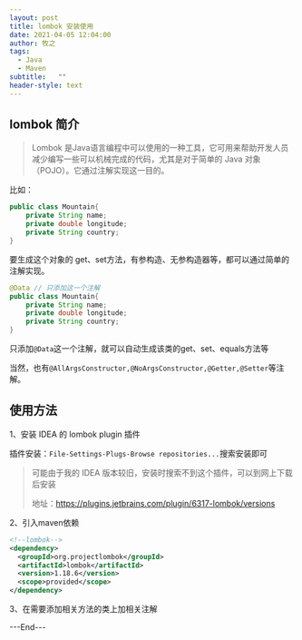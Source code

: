 ```yaml
---
layout: post
title: lombok 安装使用
date: 2021-04-05 12:04:00
author: 牧之
tags: 
  - Java
  - Maven
subtitle:   ""
header-style: text
---
```



## lombok 简介

> Lombok 是Java语言编程中可以使用的一种工具，它可用来帮助开发人员减少编写一些可以机械完成的代码，尤其是对于简单的 Java 对象（POJO）。它通过注解实现这一目的。

比如：

```java
public class Mountain{
    private String name;
    private double longitude;
    private String country;
}
```

要生成这个对象的 get、set方法，有参构造、无参构造器等，都可以通过简单的注解实现。

```java
@Data // 只添加这一个注解
public class Mountain{
    private String name;
    private double longitude;
    private String country;
}
```

只添加`@Data`这一个注解，就可以自动生成该类的get、set、equals方法等

当然，也有`@AllArgsConstructor,@NoArgsConstructor,@Getter,@Setter`等注解。

## 使用方法

1、安装 IDEA 的 lombok plugin 插件

插件安装：`File-Settings-Plugs-Browse repositories...`搜索安装即可

> 可能由于我的 IDEA 版本较旧，安装时搜索不到这个插件，可以到网上下载后安装
>
> 地址：https://plugins.jetbrains.com/plugin/6317-lombok/versions

2、引入maven依赖

```xml
<!--lombok-->
<dependency>
  <groupId>org.projectlombok</groupId>
  <artifactId>lombok</artifactId>
  <version>1.18.6</version>
  <scope>provided</scope>
</dependency>
```

3、在需要添加相关方法的类上加相关注解

---End---